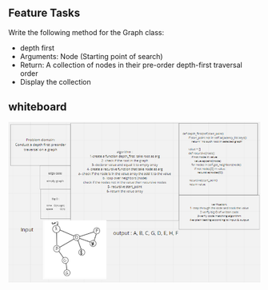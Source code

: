 ## Feature Tasks

Write the following method for the Graph class:

 * depth first
 * Arguments: Node (Starting point of search)
 * Return: A collection of nodes in their pre-order depth-first traversal order
 * Display the collection


## whiteboard

![depth_f](depth_f.PNG)
